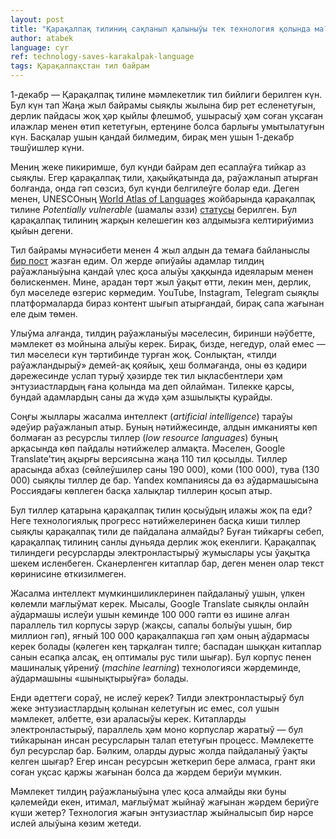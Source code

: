 ```yaml
---
layout: post
title: "Қарақалпақ тилиниң сақланып қалыныўы тек технология қолында ма?"
author: atabek
language: cyr
ref: technology-saves-karakalpak-language
tags: Қарақалпақстан тил байрам
---
```


1-декабр — Қарақалпақ тилине мәмлекетлик тил бийлиги берилген күн. Бул күн тап Жаңа жыл байрамы сыяқлы жылына бир рет есленетуғын, дерлик пайдасы жоқ ҳәр қыйлы флешмоб, ушырасыў ҳәм соған уқсаған илажлар менен өтип кететуғын, ертеңине болса барлығы умытылатуғын күн. Басқалар ушын қандай билмедим, бирақ мен ушын 1-декабр тәшўишлер күни.

Мениң жеке пикиримше, бул күнди байрам деп есаплаўға тийкар аз сыяқлы. Егер қарақалпақ тили, ҳақыйқатында да, раўажланып атырған болғанда, онда гәп сөзсиз, бул күнди белгилеўге болар еди. Деген менен, UNESCOның [World Atlas of Languages](https://en.wal.unesco.org/) жойбарында қарақалпақ тилине _Potentially vulnerable_ (шамалы әззи) [статусы](https://en.wal.unesco.org/languages/kara-kalpak) берилген. Бул қарақалпақ тилиниң жарқын келешегин көз алдымызға келтириўимиз қыйын дегени.

Тил байрамы мүнәсибети менен 4 жыл алдын да темаға байланыслы [бир пост](/cyr/2020/11/26/til-haqqinda) жазған едим. Ол жерде әпиўайы адамлар тилдиң раўажланыўына қандай үлес қоса алыўы ҳаққында идеяларым менен бөлискенмен. Мине, арадан төрт жыл ўақыт өтти, лекин мен, дерлик, бул мәселеде өзгерис көрмедим. YouTube, Instagram, Telegram сыяқлы платформаларда бираз контент шығып атырғандай, бирақ сапа жағынан еле дым төмен.

Улыўма алғанда, тилдиң раўажланыўы мәселесин, биринши нәўбетте, мәмлекет өз мойнына алыўы керек. Бирақ, бизде, негедур, олай емес — тил мәселеси күн тәртибинде турған жоқ. Сонлықтан, «тилди раўажландырыў» демей-ақ қояйық, ҳеш болмағанда, оны өз қәдири дәрежесинде услап турыў ҳәзирде тек тил ықласбентлери ҳәм энтузиастлардың ғана қолында ма деп ойлайман. Тилекке қарсы, бундай адамлардың саны да жүдә ҳәм азшылықты қурайды.

Соңғы жыллары жасалма интеллект (_artificial intelligence_) тараўы әдеўир раўажланып атыр. Буның нәтийжесинде, алдын имканияты көп болмаған аз ресурслы тиллер (_low resource languages_) буның арқасында көп пайдалы нәтийжелер алмақта. Мәселен, Google Translate’тиң ақырғы версиясына жаңа 110 тил қосылды. Тиллер арасында абхаз (сөйлеўшилер саны 190 000), коми (100 000), тува (130 000) сыяқлы тиллер де бар. Yandex компаниясы да өз аўдармашысына Россиядағы көплеген басқа халықлар тиллерин қосып атыр.

Бул тиллер қатарына қарақалпақ тилин қосыўдың илажы жоқ па еди? Неге технологиялық прогресс нәтийжелеринен басқа киши тиллер сыяқлы қарақалпақ тили де пайдалана алмайды? Буған тийкарғы себеп, қарақалпақ тилиниң санлы дүньяда дерлик жоқ екенлиги. Қарақалпақ тилиндеги ресурсларды электронластырыў жумыслары усы ўақытқа шекем исленбеген. Сканерленген китаплар бар, деген менен олар текст көринисине өткизилмеген.

Жасалма интеллект мүмкиншиликлеринен пайдаланыў ушын, үлкен көлемли мағлыўмат керек. Мысалы, Google Translate сыяқлы онлайн аўдармашы ислеўи ушын кеминде 100 000 гәпти өз ишине алған параллель тил корпусы зәрүр (жақсы, сапалы болыўы ушын, бир миллион гәп), яғный 100 000 қарақалпақша гәп ҳәм оның аўдармасы керек болады (қәлеген кең тарқалған тилге; баспадан шыққан китаплар санын есапқа алсақ, ең оптималы рус тили шығар). Бул корпус пенен машиналық үйрениў (_machine learning_) технологияси жәрдеминде, аўдармашыны «шынықтырыўға» болады.

Енди әдеттеги сораў, не ислеў керек? Тилди электронластырыў бул жеке энтузиастлардың қолынан келетуғын ис емес, сол ушын мәмлекет, әлбетте, өзи араласыўы керек. Китапларды электронластырыў, параллель ҳәм моно корпуслар жаратыў — бул тийкарынан инсан ресурсларын талап ететуғын процесс. Мәмлекетте бул ресурслар бар. Бәлким, оларды дурыс жолда пайдаланыў ўақты келген шығар? Егер инсан ресурсын жеткерип бере алмаса, грант яки соған уқсас қаржы жағынан болса да жәрдем бериўи мүмкин.

Мәмлекет тилдиң раўажланыўына үлес қоса алмайды яки буны қәлемейди екен, итимал, мағлыўмат жыйнаў жағынан жәрдем бериўге күши жетер? Технология жағын энтузиастлар жыйналысып бир нәрсе ислей алыўына көзим жетеди.
